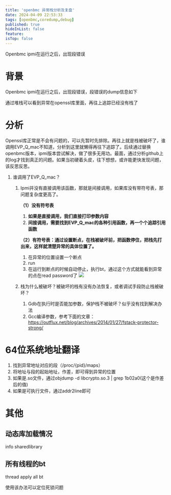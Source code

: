 ```yaml
---
title: 'openbmc 异常栈分析及复盘'
date: 2024-04-09 22:53:33
tags: [openbmc,coredump,debug]
published: true
hideInList: false
feature: 
isTop: false
---
```

Openbmc ipmi在运行之后，出现段错误
<!-- more -->

# 背景

Openbmc ipmi在运行之后，出现段错误，段错误的dump信息如下

通过堆栈可以看到异常在openssl库里面，再往上追踪已经没有栈了

# 分析

Openssl库正常是不会有问题的，可以先暂时先排除。再往上就是栈被破坏了，谁调用EVP_Q_mac不知道，分析到这里就懒得再往下追踪了。后续通过替换openbmc版本，ipmi版本尝试解决，做了很多无用功。最面，通过分析github上的log才找到真正的问题。如果当初硬着头皮，往下想想，或许能更快发现问题，该反思反思。

1. 谁调用了EVP_Q_mac？
    1. Ipmi并没有直接调用该函数，那就是间接调用，如果库没有带符号表，那问题复杂度更高了。
        
        **（1）没有符号表**
        
        1. **如果是直接调用，我们直接打印参数内容**
        2. **间接调用，需要找到EVP_Q_mac的各种引用函数，再一个个追踪引用函数**
        
        **（2）有符号表：通过设置断点，在栈被破坏前，把函数停住，把栈先打出来，这样就清楚异常的具体位置了。**
        
        1. 在异常的位置设置一个断点
        2. run
        3. 在运行到断点的时候自动停止，执行bt，通过这个方式就能看到异常的点在read password了
        ![](https://kelephant.github.io/gridea/post-images/1712674496787.png)

    2. 栈为什么被破坏？被破坏的栈有没有办法恢复，或者调试手段防止栈被破坏？
        1. Gdb在执行时是否能加参数，保护栈不被破坏？似乎没有找到解决办法
        2. Gcc编译参数，参考下面的文章：https://outflux.net/blog/archives/2014/01/27/fstack-protector-strong/

# 64位系统地址翻译

1. 找到异常地址对应的段（/proc/{pid}/maps）
2. 将地址与段的起始地址，作差，即可得到异常的位置
3. 如果是.so文件，通过objdump -d libcrypto.so.3 | grep 1b02a0(这个是作差后的值)
4. 如果是可执行文件，通过addr2line即可

# 其他

## 动态库加载情况

info sharedlibrary

## 所有线程的bt

thread apply all bt

使用该办法可以定位死锁问题